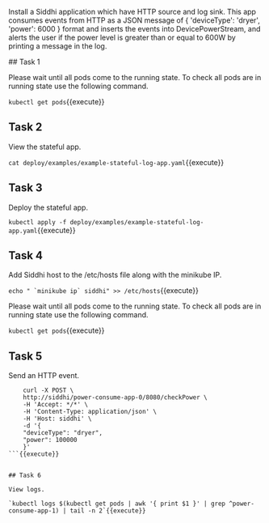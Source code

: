 Install a Siddhi application which have HTTP source and log sink. This app consumes events from HTTP as a JSON message of { 'deviceType': 'dryer', 'power': 6000 } format and inserts the events into DevicePowerStream, and alerts the user if the power level is greater than or equal to 600W by printing a message in the log.

## Task 1

Please wait until all pods come to the running state. To check all pods are in running state use the following command.

`kubectl get pods`{{execute}}

## Task 2

View the stateful app.

`cat deploy/examples/example-stateful-log-app.yaml`{{execute}}

## Task 3

Deploy the stateful app.

`kubectl apply -f deploy/examples/example-stateful-log-app.yaml`{{execute}}


## Task 4

Add Siddhi host to the /etc/hosts file along with the minikube IP.

``` echo " `minikube ip` siddhi" >> /etc/hosts ```{{execute}}

Please wait until all pods come to the running state. To check all pods are in running state use the following command.

`kubectl get pods`{{execute}}


## Task 5

Send an HTTP event.

```
    curl -X POST \
    http://siddhi/power-consume-app-0/8080/checkPower \
    -H 'Accept: */*' \
    -H 'Content-Type: application/json' \
    -H 'Host: siddhi' \
    -d '{
    "deviceType": "dryer",
    "power": 100000
    }'
```{{execute}}


## Task 6

View logs.

`kubectl logs $(kubectl get pods | awk '{ print $1 }' | grep ^power-consume-app-1) | tail -n 2`{{execute}}
